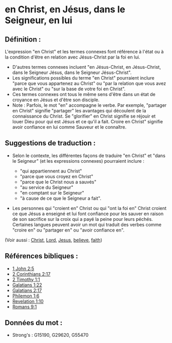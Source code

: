# en Christ, en Jésus, dans le Seigneur, en lui

## Définition :

L'expression "en Christ" et les termes connexes font référence à l'état ou à la condition d'être en relation avec Jésus-Christ par la foi en lui.

* D'autres termes connexes incluent "en Jésus-Christ, en Jésus-Christ, dans le Seigneur Jésus, dans le Seigneur Jésus-Christ".
* Les significations possibles du terme "en Christ" pourraient inclure "parce que vous appartenez au Christ" ou "par la relation que vous avez avec le Christ" ou "sur la base de votre foi en Christ".
* Ces termes connexes ont tous le même sens d'être dans un état de croyance en Jésus et d'être son disciple.
* Note : Parfois, le mot "en" accompagne le verbe. Par exemple, "partager en Christ" signifie "partager" les avantages qui découlent de la connaissance du Christ. Se "glorifier" en Christ signifie se réjouir et louer Dieu pour qui est Jésus et ce qu'il a fait. Croire en Christ" signifie avoir confiance en lui comme Sauveur et le connaître.

## Suggestions de traduction :

* Selon le contexte, les différentes façons de traduire "en Christ" et "dans le Seigneur" (et les expressions connexes) pourraient inclure :

    * "qui appartiennent au Christ"
    * "parce que vous croyez en Christ"
    * "parce que le Christ nous a sauvés"
    * "au service du Seigneur"
    * "en comptant sur le Seigneur"
    * "à cause de ce que le Seigneur a fait".

* Les personnes qui "croient en" Christ ou qui "ont la foi en" Christ croient ce que Jésus a enseigné et lui font confiance pour les sauver en raison de son sacrifice sur la croix qui a payé la peine pour leurs péchés. Certaines langues peuvent avoir un mot qui traduit des verbes comme "croire en" ou "partager en" ou "avoir confiance en".

(Voir aussi : [Christ](../kt/christ.md), [Lord](../kt/lord.md), [Jesus](../kt/jesus.md), [believe](../kt/believe.md), [faith](../kt/faith.md))

## Références bibliques :

* [1 John 2:5](rc://en/tn/help/1jn/02/05)
* [2 Corinthians 2:17](rc://en/tn/help/2co/02/17)
* [2 Timothy 1:1](rc://en/tn/help/2ti/01/01)
* [Galatians 1:22](rc://en/tn/help/gal/01/22)
* [Galatians 2:17](rc://en/tn/help/gal/02/17)
* [Philemon 1:6](rc://en/tn/help/phm/01/06)
* [Revelation 1:10](rc://en/tn/help/rev/01/10)
* [Romans 9:1](rc://en/tn/help/rom/09/01)

## Données du mot :

* Strong's : G15190, G29620, G55470
